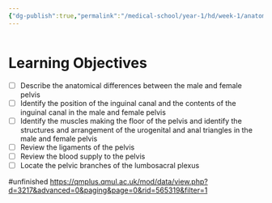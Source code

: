 ```yaml
---
{"dg-publish":true,"permalink":"/medical-school/year-1/hd/week-1/anatomy-of-the-pelvis/","tags":["hd"],"updated":"2025-04-08T10:29:44.411+01:00"}
---
```


```table-of-contents
```
# Learning Objectives
- [ ] Describe the anatomical differences between the male and female pelvis
- [ ] Identify the position of the inguinal canal and the contents of the inguinal canal in the male and female pelvis
- [ ] Identify the muscles making the floor of the pelvis and identify the structures and arrangement of the urogenital and anal triangles in the male and female pelvis
- [ ] Review the ligaments of the pelvis
- [ ] Review the blood supply to the pelvis
- [ ] Locate the pelvic branches of the lumbosacral plexus

#unfinished 
https://qmplus.qmul.ac.uk/mod/data/view.php?d=3217&advanced=0&paging&page=0&rid=565319&filter=1
